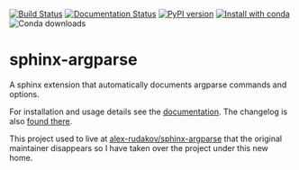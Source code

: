 [![Build Status](https://travis-ci.org/ribozz/sphinx-argparse.svg?branch=master)](https://travis-ci.org/ribozz/sphinx-argparse)
[![Documentation Status](https://readthedocs.org/projects/sphinx-argparse/badge/?version=stable)](http://sphinx-argparse.readthedocs.org/)
[![PyPI version](https://badge.fury.io/py/sphinx-argparse.svg)](https://badge.fury.io/py/sphinx-argparse)
[![Install with conda](https://anaconda.org/conda-forge/sphinx-argparse/badges/installer/conda.svg)](https://github.com/conda-forge/sphinx-argparse-feedstock)
![Conda downloads](https://anaconda.org/conda-forge/sphinx-argparse/badges/downloads.svg)

sphinx-argparse
===============

A sphinx extension that automatically documents argparse commands and options.

For installation and usage details see the [documentation](http://sphinx-argparse.readthedocs.org/en/latest/). The changelog is also [found there](http://sphinx-argparse.readthedocs.org/en/latest/changelog.html).

This project used to live at [alex-rudakov/sphinx-argparse](https://github.com/alex-rudakov/sphinx-argparse/) that the original maintainer disappears so I have taken over the project under this new home.
